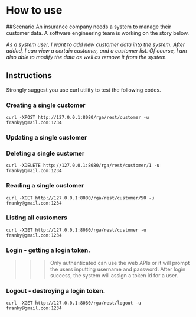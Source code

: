 How to use
==========

##Scenario
An insurance company needs a system to manage their customer data.  A software engineering team is working on the story below.

*As a system user, I want to add new customer data into the system. After added, I can view a certain customer, and a customer list. Of course, I am also able to modify the data as well as remove it from the system.* 


## Instructions
Strongly suggest you use curl utility to test the following codes.

### Creating a single customer
```
curl -XPOST http://127.0.0.1:8080/rga/rest/customer -u franky@gmail.com:1234
```

### Updating a single customer

### Deleting a single customer
```
curl -XDELETE http://127.0.0.1:8080/rga/rest/customer/1 -u franky@gmail.com:1234
```

### Reading a single customer
```
curl -XGET http://127.0.0.1:8080/rga/rest/customer/50 -u franky@gmail.com:1234
```

### Listing all customers
```
curl -XGET http://127.0.0.1:8080/rga/rest/customer -u franky@gmail.com:1234
```

### Login - getting a login token.
>>> Only authenticated can use the web APIs or it will prompt the users inputting username and password. After login success, the system will assign a token id for a user.

### Logout - destroying a login token.
```
curl -XGET http://127.0.0.1:8080/rga/rest/logout -u franky@gmail.com:1234
```

